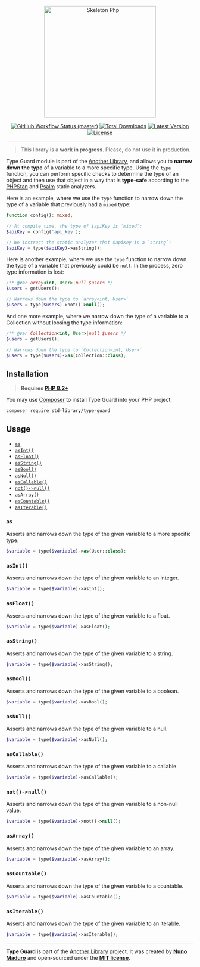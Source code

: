 <p align="center">
    <img src="https://raw.githubusercontent.com/std-library/type-guard/master/docs/example.jpg" height="300" alt="Skeleton Php">
    <p align="center">
        <a href="https://github.com/std-library/type-guard/actions"><img alt="GitHub Workflow Status (master)" src="https://github.com/std-library/type-guard/actions/workflows/tests.yml/badge.svg"></a>
        <a href="https://packagist.org/packages/std-library/type-guard"><img alt="Total Downloads" src="https://img.shields.io/packagist/dt/std-library/type-guard"></a>
        <a href="https://packagist.org/packages/std-library/type-guard"><img alt="Latest Version" src="https://img.shields.io/packagist/v/std-library/type-guard"></a>
        <a href="https://packagist.org/packages/std-library/type-guard"><img alt="License" src="https://img.shields.io/packagist/l/std-library/type-guard"></a>
    </p>
</p>

------

> This library is a **work in progress**. Please, do not use it in production.

Type Guard module is part of the [Another Library](https://github.com/another-library), and allows you to **narrow down the type** of a variable to a more specific type.  Using the `type` function, you can perform specific checks to determine the type of an object and then use that object in a way that is **type-safe** according to the [PHPStan](https://phpstan.org/) and [Psalm](https://psalm.dev/) static analyzers.

Here is an example, where we use the `type` function to narrow down the type of a variable that previously had a `mixed` type:

```php
function config(): mixed;

// At compile time, the type of $apiKey is `mixed`:
$apiKey = config('api_key');

// We instruct the static analyzer that $apiKey is a `string`:
$apiKey = type($apiKey)->asString();
```

Here is another example, where we use the `type` function to narrow down the type of a variable that previously could be `null`. In the process, zero type information is lost:

```php
/** @var array<int, User>|null $users */
$users = getUsers();

// Narrows down the type to `array<int, User>`
$users = type($users)->not()->null();
```

And one more example, where we narrow down the type of a variable to a Collection without loosing the type information:

```php
/** @var Collection<int, User>|null $users */
$users = getUsers();

// Narrows down the type to `Collection<int, User>`
$users = type($users)->as(Collection::class);
```

## Installation

> **Requires [PHP 8.2+](https://php.net/releases/)**

You may use [Composer](https://getcomposer.org) to install Type Guard into your PHP project:

```bash
composer require std-library/type-guard
```

## Usage

- [`as`](#as)
- [`asInt()`](#asint)
- [`asFloat()`](#asfloat)
- [`asString()`](#asstring)
- [`asBool()`](#asbool)
- [`asNull()`](#asnull)
- [`asCallable()`](#ascallable)
- [`not()->null()`](#notnull)
- [`asArray()`](#asarray)
- [`asCountable()`](#ascountable)
- [`asIterable()`](#asiterable)

### `as`

Asserts and narrows down the type of the given variable to a more specific type.

```php
$variable = type($variable)->as(User::class);
```

### `asInt()`

Asserts and narrows down the type of the given variable to an integer.

```php
$variable = type($variable)->asInt();
```

### `asFloat()`

Asserts and narrows down the type of the given variable to a float.

```php
$variable = type($variable)->asFloat();
```

### `asString()`

Asserts and narrows down the type of the given variable to a string.

```php
$variable = type($variable)->asString();
```

### `asBool()`

Asserts and narrows down the type of the given variable to a boolean.

```php
$variable = type($variable)->asBool();
```

### `asNull()`

Asserts and narrows down the type of the given variable to a null.

```php
$variable = type($variable)->asNull();
```

### `asCallable()`

Asserts and narrows down the type of the given variable to a callable.

```php
$variable = type($variable)->asCallable();
```

### `not()->null()`

Asserts and narrows down the type of the given variable to a non-null value.

```php
$variable = type($variable)->not()->null();
```

### `asArray()`

Asserts and narrows down the type of the given variable to an array.

```php
$variable = type($variable)->asArray();
```

### `asCountable()`

Asserts and narrows down the type of the given variable to a countable.

```php
$variable = type($variable)->asCountable();
```

### `asIterable()`

Asserts and narrows down the type of the given variable to an iterable.

```php
$variable = type($variable)->asIterable();
```

------

**Type Guard** is part of the [Another Library](https://github.com/another-library) project. It was created by **[Nuno Maduro](https://twitter.com/enunomaduro)** and open-sourced under the **[MIT license](https://opensource.org/licenses/MIT)**.
